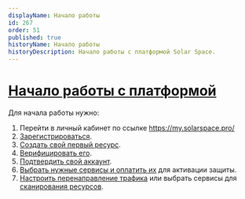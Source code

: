 ```yaml
---
displayName: Начало работы
id: 267
order: 51
published: true
historyName: Начало работы
historyDescription: Начало работы с платформой Solar Space. 
---
```


# [Начало работы с платформой](platform-launch)

Для начала работы нужно:

1. Перейти в личный кабинет по ссылке https://my.solarspace.pro/
2. [Зарегистрироваться]([242]).
3. [Создать свой первый ресурс]([205]).
4. [Верифицировать его]([206]).
5. [Подтвердить свой аккаунт]([243]).
6. [Выбрать нужные сервисы и оплатить их]([208]) для активации защиты.
7. [Настроить перенаправление трафика]([266]) или выбрать сервисы для [сканирования ресурсов]([219]).

